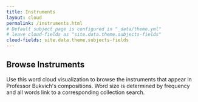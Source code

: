```yaml
---
title: Instruments
layout: cloud
permalink: /instruments.html
# Default subject page is configured in "_data/theme.yml"
# leave cloud-fields as "site.data.theme.subjects-fields"
cloud-fields: site.data.theme.subjects-fields
---
```


## Browse Instruments

Use this word cloud visualization to browse the instruments that appear in Professor Bukvich's compositions.
Word size is determined by frequency and all words link to a corresponding collection search.
